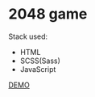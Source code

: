 # 2048 game
Stack used:
- HTML
- SCSS(Sass)
- JavaScript

[DEMO](https://silchyn.github.io/2048-game)<br />
